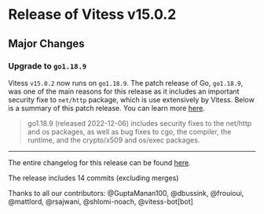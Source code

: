 # Release of Vitess v15.0.2
## Major Changes

### Upgrade to `go1.18.9`

Vitess `v15.0.2` now runs on `go1.18.9`.
The patch release of Go, `go1.18.9`, was one of the main reasons for this release as it includes an important security fixe to `net/http` package, which is use extensively by Vitess.
Below is a summary of this patch release. You can learn more [here](https://groups.google.com/g/golang-announce/c/L_3rmdT0BMU).

> go1.18.9 (released 2022-12-06) includes security fixes to the net/http and os packages, as well as bug fixes to cgo, the compiler, the runtime, and the crypto/x509 and os/exec packages.


------------

The entire changelog for this release can be found [here](https://github.com/vitessio/vitess/blob/main/changelog/15.0/15.0.2/changelog.md).

The release includes 14 commits (excluding merges)

Thanks to all our contributors: @GuptaManan100, @dbussink, @frouioui, @mattlord, @rsajwani, @shlomi-noach, @vitess-bot[bot]

